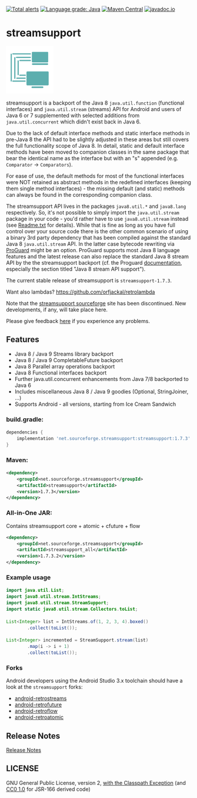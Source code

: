 [![Total alerts](https://img.shields.io/lgtm/alerts/g/stefan-zobel/streamsupport.svg?logo=lgtm&logoWidth=18)](https://lgtm.com/projects/g/stefan-zobel/streamsupport/alerts/)
[![Language grade: Java](https://img.shields.io/lgtm/grade/java/g/stefan-zobel/streamsupport.svg?logo=lgtm&logoWidth=18)](https://lgtm.com/projects/g/stefan-zobel/streamsupport/context:java)
[![Maven Central](https://img.shields.io/maven-central/v/net.sourceforge.streamsupport/streamsupport.svg)](http://mvnrepository.com/artifact/net.sourceforge.streamsupport/streamsupport)
[![javadoc.io](https://javadoc.io/badge2/net.sourceforge.streamsupport/streamsupport/javadoc.svg)](https://javadoc.io/doc/net.sourceforge.streamsupport/streamsupport)

# streamsupport

![](art/streamsupport-sf.png)

streamsupport is a backport of the Java 8 `java.util.function` (functional interfaces) and `java.util.stream`
(streams) API for Android and users of Java 6 or 7 supplemented with selected additions from `java.util.concurrent`
which didn't exist back in Java 6.

Due to the lack of default interface methods and static interface methods in pre-Java 8 the API had to be slightly
adjusted in these areas but still covers the full functionality scope of Java 8. In detail, static and default
interface methods have been moved to companion classes in the same package that bear the identical name as the
interface but with an "s" appended (e.g. `Comparator` -> `Comparators`).

For ease of use, the default methods for most of the functional interfaces were NOT retained as abstract methods
in the redefined interfaces (keeping them single method interfaces) - the missing default (and static) methods can
always be found in the corresponding companion class.

The streamsupport API lives in the packages `java8.util.*` and `java8.lang` respectively. So, it's not possible to
simply import the `java.util.stream` package in your code - you'd rather have to use `java8.util.stream` instead
(see [Readme.txt](https://github.com/stefan-zobel/streamsupport/blob/master/Readme.txt) for details). While that
is fine as long as you have full control over your source code there is the other common scenario of using a binary
3rd party dependency that has been compiled against the standard Java 8 `java.util.stream` API. In the latter case
bytecode rewriting via [ProGuard](https://github.com/Guardsquare/proguard) might be an option. ProGuard supports
most Java 8 language features and the latest release can also replace the standard Java 8 stream API by the the
streamsupport backport (cf. the Proguard [documentation](https://www.guardsquare.com/manual/languages/java),
especially the section titled "Java 8 stream API support").

The current stable release of streamsupport is `streamsupport-1.7.3`.

Want also lambdas? https://github.com/orfjackal/retrolambda

Note that the [streamsupport sourceforge](https://sourceforge.net/projects/streamsupport/) site has been discontinued.
New developments, if any, will take place here.

Please give feedback [here](https://github.com/stefan-zobel/streamsupport/issues) if you experience any problems.


## Features

* Java 8 / Java 9 Streams library backport
* Java 8 / Java 9 CompletableFuture backport
* Java 8 Parallel array operations backport
* Java 8 Functional interfaces backport
* Further java.util.concurrent enhancements from Java 7/8 backported to Java 6
* Includes miscellaneous Java 8 / Java 9 goodies (Optional, StringJoiner, ...)
* Supports Android - all versions, starting from Ice Cream Sandwich


### build.gradle:

```gradle
dependencies {
    implementation 'net.sourceforge.streamsupport:streamsupport:1.7.3'
}
```


### Maven:

```xml
<dependency>
    <groupId>net.sourceforge.streamsupport</groupId>
    <artifactId>streamsupport</artifactId>
    <version>1.7.3</version>
</dependency>
```


### All-in-One JAR:
Contains streamsupport core + atomic + cfuture + flow

```xml
<dependency>
    <groupId>net.sourceforge.streamsupport</groupId>
    <artifactId>streamsupport_all</artifactId>
    <version>1.7.3.2</version>
</dependency>
```


### Example usage

```java
import java.util.List;
import java8.util.stream.IntStreams;
import java8.util.stream.StreamSupport;
import static java8.util.stream.Collectors.toList;

List<Integer> list = IntStreams.of(1, 2, 3, 4).boxed()
        .collect(toList());

List<Integer> incremented = StreamSupport.stream(list)
        .map(i -> i + 1)
        .collect(toList());
```

### Forks


Android developers using the Android Studio 3.x toolchain should have a look at the `streamsupport` forks:

* [android-retrostreams](https://github.com/retrostreams/android-retrostreams)
* [android-retrofuture](https://github.com/retrostreams/android-retrofuture)
* [android-retroflow](https://github.com/retrostreams/android-retroflow)
* [android-retroatomic](https://github.com/retrostreams/android-retroatomic)


## Release Notes

[Release Notes](Readme.txt)


## LICENSE

GNU General Public License, version 2, [with the Classpath Exception](https://github.com/stefan-zobel/streamsupport/blob/master/GPL_ClasspathException) (and [CC0 1.0](https://creativecommons.org/publicdomain/zero/1.0/) for JSR-166 derived code)
